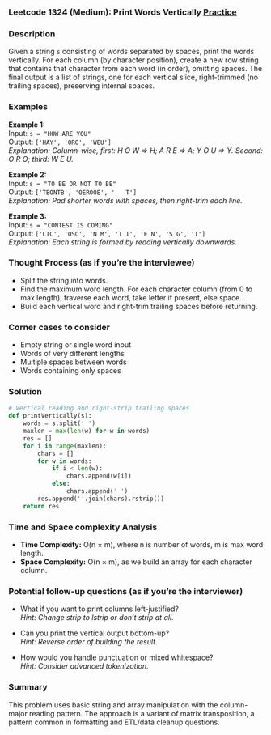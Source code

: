 ### Leetcode 1324 (Medium): Print Words Vertically [Practice](https://leetcode.com/problems/print-words-vertically)

### Description  
Given a string `s` consisting of words separated by spaces, print the words vertically. For each column (by character position), create a new row string that contains that character from each word (in order), omitting spaces. The final output is a list of strings, one for each vertical slice, right-trimmed (no trailing spaces), preserving internal spaces.

### Examples  

**Example 1:**  
Input: `s = "HOW ARE YOU"`  
Output: `['HAY', 'ORO', 'WEU']`  
*Explanation: Column-wise, first: H O W ⇒ H; A R E ⇒ A; Y O U ⇒ Y. Second: O R O; third: W E U.*

**Example 2:**  
Input: `s = "TO BE OR NOT TO BE"`  
Output: `['TBONTB', 'OEROOE', '   T']`  
*Explanation: Pad shorter words with spaces, then right-trim each line.*

**Example 3:**  
Input: `s = "CONTEST IS COMING"`  
Output: `['CIC', 'OSO', 'N M', 'T I', 'E N', 'S G', 'T']`  
*Explanation: Each string is formed by reading vertically downwards.*

### Thought Process (as if you’re the interviewee)  
- Split the string into words.
- Find the maximum word length. For each character column (from 0 to max length), traverse each word, take letter if present, else space.
- Build each vertical word and right-trim trailing spaces before returning.

### Corner cases to consider  
- Empty string or single word input
- Words of very different lengths
- Multiple spaces between words
- Words containing only spaces

### Solution

```python
# Vertical reading and right-strip trailing spaces
def printVertically(s):
    words = s.split(' ')
    maxlen = max(len(w) for w in words)
    res = []
    for i in range(maxlen):
        chars = []
        for w in words:
            if i < len(w):
                chars.append(w[i])
            else:
                chars.append(' ')
        res.append(''.join(chars).rstrip())
    return res
```

### Time and Space complexity Analysis  
- **Time Complexity:** O(n × m), where n is number of words, m is max word length.
- **Space Complexity:** O(n × m), as we build an array for each character column.

### Potential follow-up questions (as if you’re the interviewer)  
- What if you want to print columns left-justified?  
  *Hint: Change strip to lstrip or don’t strip at all.*

- Can you print the vertical output bottom-up?  
  *Hint: Reverse order of building the result.*

- How would you handle punctuation or mixed whitespace?  
  *Hint: Consider advanced tokenization.*

### Summary
This problem uses basic string and array manipulation with the column-major reading pattern. The approach is a variant of matrix transposition, a pattern common in formatting and ETL/data cleanup questions.